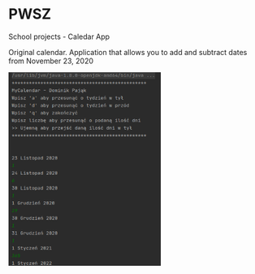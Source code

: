 # PWSZ
School projects - Caledar App

Original calendar. Application that allows you to add and subtract dates from November 23, 2020

<img src="https://github.com/dpajak99/PWSZ/blob/main/rjedryka/ex5/screenshots/screenshot.png" width="300" />
